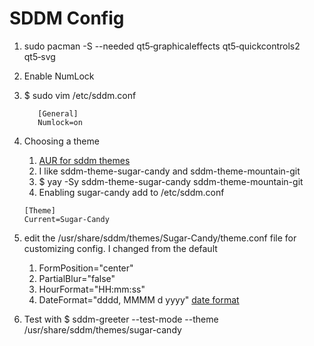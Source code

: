 # SDDM Config
1. sudo pacman -S --needed qt5‑graphicaleffects qt5‑quickcontrols2 qt5‑svg
2. Enable NumLock
3. $ sudo vim /etc/sddm.conf
   ```vim
      [General]
      Numlock=on
   ```
4. Choosing a theme
   1. [AUR for sddm themes](https://aur.archlinux.org/packages?O=0&SeB=nd&K=sddm+theme&outdated=&SB=p&SO=d&PP=50&submit=Go)
   2. I like sddm-theme-sugar-candy and sddm-theme-mountain-git
   3. $ yay -Sy sddm-theme-sugar-candy sddm-theme-mountain-git
   4. Enabling sugar-candy add to /etc/sddm.conf
   ```vim
   [Theme]
   Current=Sugar‑Candy
   ```

5. edit the /usr/share/sddm/themes/Sugar-Candy/theme.conf file for customizing config. I changed from the default
   1. FormPosition="center"
   2. PartialBlur="false"
   3. HourFormat="HH:mm:ss"
   4. DateFormat="dddd, MMMM d yyyy" [date format](https://doc.qt.io/archives/qt-5.15/qml-qtqml-date.html)
6. Test with $ sddm-greeter --test-mode --theme /usr/share/sddm/themes/sugar-candy